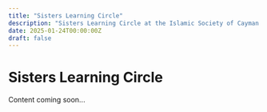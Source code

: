 ```yaml
---
title: "Sisters Learning Circle"
description: "Sisters Learning Circle at the Islamic Society of Cayman Islands"
date: 2025-01-24T00:00:00Z
draft: false
---
```


# Sisters Learning Circle

Content coming soon...
